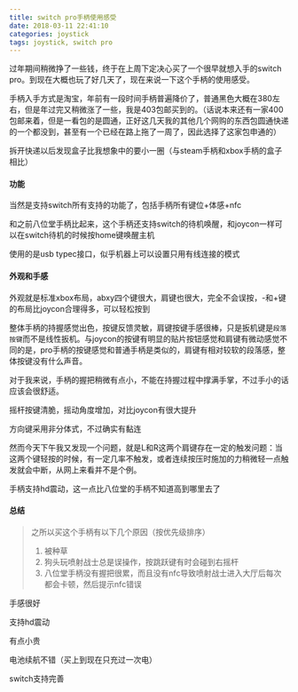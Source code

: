```yaml
---
title: switch pro手柄使用感受
date: 2018-03-11 22:41:10
categories: joystick
tags: joystick, switch pro
---
```

过年期间稍微挣了一些钱，终于在上周下定决心买了一个很早就想入手的switch pro。到现在大概也玩了好几天了，现在来说一下这个手柄的使用感受。<!--more-->

手柄入手方式是淘宝，年前有一段时间手柄普遍降价了，普通黑色大概在380左右，但是年过完又稍微涨了一些，我是403包邮买到的。（话说本来还有一家400包邮来着，但是一看包的是圆通，正好这几天我的其他几个网购的东西包圆通快递的一个都没到，甚至有一个已经在路上拖了一周了，因此选择了这家包申通的）

拆开快递以后发现盒子比我想象中的要小一圈（与steam手柄和xbox手柄的盒子相比）

#### 功能

当然是支持switch所有支持的功能了，包括手柄所有键位+体感+nfc

和之前八位堂手柄比起来，这个手柄还支持switch的待机唤醒，和joycon一样可以在switch待机的时候按home键唤醒主机

使用的是usb typec接口，似乎机器上可以设置只用有线连接的模式

#### 外观和手感

外观就是标准xbox布局，abxy四个键很大，肩键也很大，完全不会误按，-和+键的布局比joycon合理得多，可以轻松按到

整体手柄的持握感觉出色，按键反馈灵敏，肩键按键手感很棒，只是扳机键是`段落按键`而不是线性扳机。与joycon的按键有明显的贴片按钮感觉和肩键有微动感觉不同的是，pro手柄的按键感觉和普通手柄是类似的，肩键有相对较软的段落感，整体按键没有什么声音。

对于我来说，手柄的握把稍微有点小，不能在持握过程中撑满手掌，不过手小的话应该会很舒适。

摇杆按键清脆，摇动角度增加，对比joycon有很大提升

方向键采用非分体式，不过确实有黏连

然而今天下午我又发现一个问题，就是L和R这两个肩键存在一定的触发问题：当这两个键轻按的时候，有一定几率不触发，或者连续按压时施加的力稍微轻一点触发就会中断，从网上来看并不是个例。

手柄支持hd震动，这一点比八位堂的手柄不知道高到哪里去了

#### 总结

> 之所以买这个手柄有以下几个原因（按优先级排序）
> 1. 被种草
> 2. 狗头玩喷射战士总是误操作，按跳跃键有时会碰到右摇杆
> 3. 八位堂手柄没有握把很累，而且没有nfc导致喷射战士进入大厅后每次都会卡顿，然后提示nfc错误

手感很好

支持hd震动

有点小贵

电池续航不错（买上到现在只充过一次电）

switch支持完善